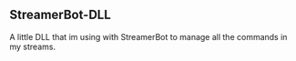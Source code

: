 ## StreamerBot-DLL

A little DLL that im using with StreamerBot to manage all the commands in my streams.
